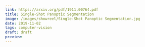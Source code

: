 ```yaml
---
link: https://arxiv.org/pdf/1911.00764.pdf
title: Single-Shot Panoptic Segmentation
image: /images/showreel/Single-Shot Panoptic Segmentation.jpg
date: 2019-11-02
tags: computer-vision
draft: draft
preview:
---
```



